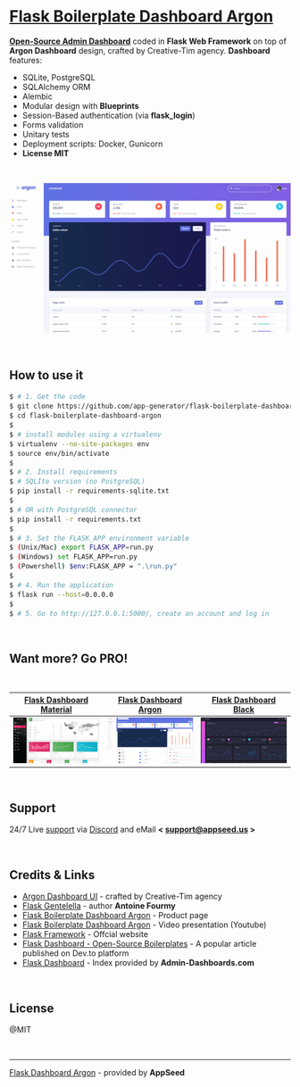 # [Flask Boilerplate Dashboard Argon](https://appseed.us/admin-dashboards/flask-boilerplate-dashboard-argon)

**[Open-Source Admin Dashboard](https://appseed.us/admin-dashboards/flask-boilerplate-dashboard-argon)** coded in **Flask Web Framework** on top of **Argon Dashboard** design, crafted by Creative-Tim agency. **Dashboard** features:

- SQLite, PostgreSQL
- SQLAlchemy ORM
- Alembic
- Modular design with **Blueprints**
- Session-Based authentication (via **flask_login**)
- Forms validation
- Unitary tests
- Deployment scripts: Docker, Gunicorn
- **License MIT**

<br />

![Flask Dashboard Argon - Open-Source Flask Boilerplate.](https://raw.githubusercontent.com/app-generator/static/master/products/flask-boilerplate-dashboard-argon-intro.gif)

<br />

## How to use it

```bash
$ # 1. Get the code
$ git clone https://github.com/app-generator/flask-boilerplate-dashboard-argon.git
$ cd flask-boilerplate-dashboard-argon
$
$ # install modules using a virtualenv
$ virtualenv --no-site-packages env
$ source env/bin/activate
$ 
$ # 2. Install requirements
$ # SQLIte version (no PostgreSQL)
$ pip install -r requirements-sqlite.txt
$ 
$ # OR with PostgreSQL connector
$ pip install -r requirements.txt
$
$ # 3. Set the FLASK_APP environment variable
$ (Unix/Mac) export FLASK_APP=run.py
$ (Windows) set FLASK_APP=run.py
$ (Powershell) $env:FLASK_APP = ".\run.py"
$
$ # 4. Run the application
$ flask run --host=0.0.0.0
$
$ # 5. Go to http://127.0.0.1:5000/, create an account and log in
```

<br />

## Want more? Go PRO!

<br />

| [Flask Dashboard Material](https://appseed.us/admin-dashboards/flask-dashboard-material-pro) | [Flask Dashboard Argon](https://appseed.us/admin-dashboards/flask-dashboard-argon-pro) | [Flask Dashboard Black](https://appseed.us/admin-dashboards/flask-dashboard-black-pro) |
| --- | --- | --- |
| [![Flask Dashboard Material PRO](https://raw.githubusercontent.com/app-generator/static/master/products/flask-dashboard-material-pro-intro.gif)](https://appseed.us/admin-dashboards/flask-dashboard-material-pro)  | [![Flask Dashboard Argon PRO](https://raw.githubusercontent.com/app-generator/static/master/products/flask-dashboard-argon-pro-intro.gif)](https://appseed.us/admin-dashboards/flask-dashboard-argon-pro) | [![Flask Dashboard Black PRO](https://raw.githubusercontent.com/app-generator/static/master/products/flask-dashboard-black-pro-intro.gif)](https://appseed.us/admin-dashboards/flask-dashboard-black-pro)

<br />

## Support

24/7 Live [support](appseed.us/support) via [Discord](https://discord.gg/fZC6hup) and eMail **< support@appseed.us >**

<br />

## Credits & Links

- [Argon Dashboard UI](https://www.creative-tim.com/product/argon-dashboard) - crafted by Creative-Tim agency
- [Flask Gentelella](https://github.com/afourmy/flask-gentelella) - author **Antoine Fourmy**
- [Flask Boilerplate Dashboard Argon](https://appseed.us/admin-dashboards/flask-boilerplate-dashboard-argon) - Product page
- [Flask Boilerplate Dashboard Argon](https://www.youtube.com/watch?v=bnCuQzDE3Ks/) - Video presentation (Youtube)
- [Flask Framework](https://www.palletsprojects.com/p/flask/) - Offcial website
- [Flask Dashboard - Open-Source Boilerplates](https://dev.to/sm0ke/flask-dashboard-open-source-boilerplates-dkg) - A popular article published on Dev.to platform
- [Flask Dashboard](https://admin-dashboards.com/tags/flask-dashboard) - Index provided by **Admin-Dashboards.com**

<br />

## License

@MIT

<br />

---
[Flask Dashboard Argon](https://appseed.us/admin-dashboards/flask-boilerplate-dashboard-argon) - provided by **AppSeed**
